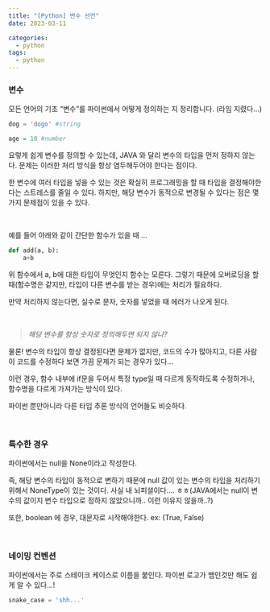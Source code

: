 ```yaml
---
title: "[Python] 변수 선언"
date: 2023-03-11

categories:
  - python
tags:
  - python
---
```

### 변수

모든 언어의 기초 “변수”를 파이썬에서 어떻게 정의하는 지 정리합니다. (라임 지렸다…)

```python
dog = 'dogo' #string

age = 10 #number
```

요렇게 쉽게 변수를 정의할 수 있는데, JAVA 와 달리 변수의 타입을 먼저 정하지 않는다. 문제는 이러한 처리 방식을 항상 염두해두어야 한다는 점이다. 

한 변수에 여러 타입을 넣을 수 있는 것은 확실히 프로그래밍을 할 때 타입을 결정해야한다는 스트레스를 줄일 수 있다. 하지만, 해당 변수가 동적으로 변경될 수 있다는 점은 몇가지 문제점이 있을 수 있다.

<br> 

예를 들어 아래와 같이 간단한 함수가 있을 때 …

```python
def add(a, b):
	a+b
```

위 함수에서 a, b에 대한 타입이 무엇인지 함수는 모른다. 그렇기 때문에 오버로딩을 할 때(함수명은 같지만, 타입이 다른 변수를 받는 경우)에는 처리가 필요하다. 

만약 처리하지 않는다면, 실수로 문자, 숫자를 넣었을 때 에러가 나오게 된다.

<br>

> *해당 변수를 항상 숫자로 정의해두면 되지 않나?*


물론! 변수의 타입이 항상 결정된다면 문제가 없지만, 코드의 수가 많아지고, 다른 사람이 코드를 수정하다 보면 가끔 문제가 되는 경우가 있다…

이런 경우, 함수 내부에 if문을 두어서 특정 type일 때 다르게 동작하도록 수정하거나, 함수명을 다르게 가져가는 방식이 있다. 

파이썬 뿐만아니라 다른 타입 추론 방식의 언어들도 비슷하다.

<br>

### 특수한 경우

파이썬에서는 null을 None이라고 작성한다.

즉, 해당 변수의 타입이 동적으로 변하기 때문에 null 값이 있는 변수의 타입을 처리하기 위해서 NoneType이 있는 것이다. 사실 내 뇌피셜이다…. ㅎㅎ(JAVA에서는 null이 변수의 값이지 변수 타입으로 정하지 않았으니까.. 이런 이유지 않을까..?)

또한, boolean 에 경우, 대문자로 시작해야한다. ex: (True, False)

<br>

### 네이밍 컨벤션

파이썬에서는 주로 스테이크 케이스로 이름을 붙인다. 파이썬 로고가 뱀인것만 해도 쉽게 알 수 있다…! 

```python
snake_case = 'shh...'
```

